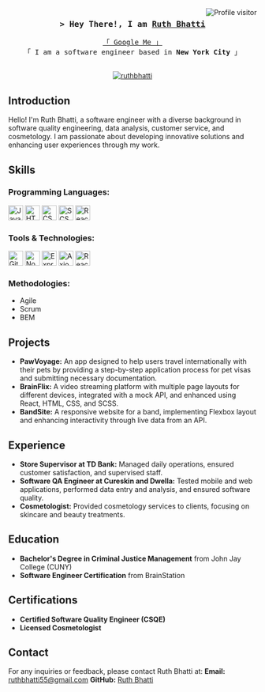 <!--
<h2 align="center">
  Welcome to Ruth Bhatti's World!
  <img src="https://media.giphy.com/media/hvRJCLFzcasrR4ia7z/giphy.gif" width="28">
</h2>
-->

<!--
<p align="center">
  <a href="https://github.com/ruthbhatti"><img src="https://readme-typing-svg.herokuapp.com/?lines=Self%20Taught%20Programmer;Front%20End%20Developer;Always%20learning%20new%20things&center=true&width=380&height=45"></a>
</p>
-->

<a href="https://komarev.com/ghpvc/?username=ruthbhatti">
  <img align="right" src="https://komarev.com/ghpvc/?username=ruthbhatti&label=Visitors&color=0e75b6&style=flat" alt="Profile visitor" />
</a>

<h3 align="center">
        <samp>&gt; Hey There!, I am
                <b><a target="_blank" href="https://github.com/ruthbhatti">Ruth Bhatti</a></b>
        </samp>
</h3>

<p align="center"> 
  <samp>
    <a href="https://www.google.com/search?q=Ruth+Bhatti">「 Google Me 」</a>
    <br>
    「 I am a software engineer based in <b>New York City</b> 」
    <br>
    <br>
  </samp>
</p>

<p align="center">
 <a href="https://linkedin.com/in/ruth-bhatti/" target="blank">
  <img src="https://img.shields.io/badge/LinkedIn-0077B5?style=for-the-badge&logo=linkedin&logoColor=white" alt="ruthbhatti"/>
 </a>
</p>

## Introduction
Hello! I'm Ruth Bhatti, a software engineer with a diverse background in software quality engineering, data analysis, customer service, and cosmetology. I am passionate about developing innovative solutions and enhancing user experiences through my work.

## Skills
### Programming Languages:
<img src="https://upload.wikimedia.org/wikipedia/commons/6/6a/JavaScript-logo.png" alt="JavaScript" width="30"/> <img src="https://upload.wikimedia.org/wikipedia/commons/6/61/HTML5_logo_and_wordmark.svg" alt="HTML" width="30"/> <img src="https://upload.wikimedia.org/wikipedia/commons/d/d5/CSS3_logo_and_wordmark.svg" alt="CSS" width="30"/> <img src="https://upload.wikimedia.org/wikipedia/commons/9/96/Sass_Logo_Color.svg" alt="SCSS" width="30"/> <img src="https://upload.wikimedia.org/wikipedia/commons/a/a7/React-icon.svg" alt="React" width="30"/> 

### Tools & Technologies:
<img src="https://upload.wikimedia.org/wikipedia/commons/3/3f/Git_icon.svg" alt="Git" width="30"/> <img src="https://upload.wikimedia.org/wikipedia/commons/d/d9/Node.js_logo.svg" alt="Node.js" width="30"/> <img src="https://upload.wikimedia.org/wikipedia/commons/6/64/Expressjs.png" alt="Express" width="30"/> <img src="https://axios-http.com/assets/logo.svg" alt="Axios" width="30"/> <img src="https://reactrouter.com/favicon-light.png" alt="React Router" width="30"/>

### Methodologies:
- Agile
- Scrum
- BEM

## Projects
- **PawVoyage:** An app designed to help users travel internationally with their pets by providing a step-by-step application process for pet visas and submitting necessary documentation.
- **BrainFlix:** A video streaming platform with multiple page layouts for different devices, integrated with a mock API, and enhanced using React, HTML, CSS, and SCSS.
- **BandSite:** A responsive website for a band, implementing Flexbox layout and enhancing interactivity through live data from an API.

## Experience
- **Store Supervisor at TD Bank:** Managed daily operations, ensured customer satisfaction, and supervised staff.
- **Software QA Engineer at Cureskin and Dwella:** Tested mobile and web applications, performed data entry and analysis, and ensured software quality.
- **Cosmetologist:** Provided cosmetology services to clients, focusing on skincare and beauty treatments.

## Education
- **Bachelor's Degree in Criminal Justice Management** from John Jay College (CUNY)
- **Software Engineer Certification** from BrainStation

## Certifications
- **Certified Software Quality Engineer (CSQE)**
- **Licensed Cosmetologist**

## Contact
For any inquiries or feedback, please contact Ruth Bhatti at:
**Email:** ruthbhatti55@gmail.com
**GitHub:** [Ruth Bhatti](https://github.com/ruthbhatti)
